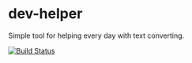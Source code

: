 # dev-helper
Simple tool for helping every day with text converting.

[![Build Status](https://travis-ci.org/saneea/dev-helper.svg?branch=master)](https://travis-ci.org/saneea/dev-helper)
